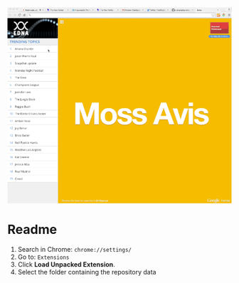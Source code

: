 ![](https://github.com/e-dna/edna-extension/blob/master/edna.gif)

# Readme

1. Search in Chrome: ```chrome://settings/```
2. Go to: ```Extensions```
3. Click **Load Unpacked Extension**.
4. Select the folder containing the repository data
